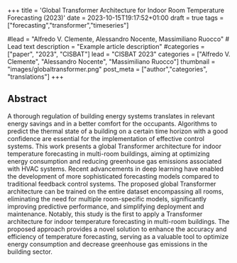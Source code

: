 +++
title = 'Global Transformer Architecture for Indoor Room Temperature Forecasting (2023)'
date = 2023-10-15T19:17:52+01:00
draft = true
tags = ["forecasting","transformer","timeseries"]

#lead = "Alfredo V. Clemente, Alessandro Nocente, Massimiliano Ruocco" # Lead text
description =  "Example article description"
#categories = ["paper", "2023", "CISBAT"]
lead = "CISBAT 2023"
categories = ["Alfredo V. Clemente", "Alessandro Nocente", "Massimiliano Ruocco"]
thumbnail = "images/globaltransformer.png"
post_meta = ["author","categories", "translations"]
+++

## Abstract
A thorough regulation of building energy systems translates in relevant energy savings and in a better comfort for the occupants. Algorithms to predict the thermal state of a building on a certain time horizon with a good confidence are essential for the implementation of effective control systems. This work presents a global Transformer architecture for indoor temperature forecasting in multi-room buildings, aiming at optimizing energy consumption and reducing greenhouse gas emissions associated with HVAC systems. Recent advancements in deep learning have enabled the development of more sophisticated forecasting models compared to traditional feedback control systems. The proposed global Transformer architecture can be trained on the entire dataset encompassing all rooms, eliminating the need for multiple room-specific models, significantly improving predictive performance, and simplifying deployment and maintenance. Notably, this study is the first to apply a Transformer architecture for indoor temperature forecasting in multi-room buildings. The proposed approach provides a novel solution to enhance the accuracy and efficiency of temperature forecasting, serving as a valuable tool to optimize energy consumption and decrease greenhouse gas emissions in the building sector.